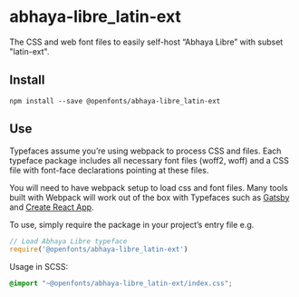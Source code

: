 
# abhaya-libre_latin-ext

The CSS and web font files to easily self-host “Abhaya Libre” with subset "latin-ext".

## Install

`npm install --save @openfonts/abhaya-libre_latin-ext`

## Use

Typefaces assume you’re using webpack to process CSS and files. Each typeface
package includes all necessary font files (woff2, woff) and a CSS file with
font-face declarations pointing at these files.

You will need to have webpack setup to load css and font files. Many tools built
with Webpack will work out of the box with Typefaces such as [Gatsby](https://github.com/gatsbyjs/gatsby)
and [Create React App](https://github.com/facebookincubator/create-react-app).

To use, simply require the package in your project’s entry file e.g.

```javascript
// Load Abhaya Libre typeface
require('@openfonts/abhaya-libre_latin-ext')
```

Usage in SCSS:
```scss
@import "~@openfonts/abhaya-libre_latin-ext/index.css";
```
